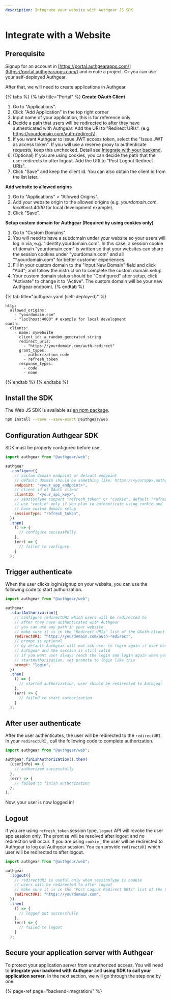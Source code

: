 ```yaml
---
description: Integrate your website with Authgear JS SDK
---
```


# Integrate with a Website

## Prerequisite

Signup for an account in [https://portal.authgearapps.com/](https://portal.authgearapps.com/) and create a project. Or you can use your self-deployed Authgear.

After that, we will need to create applications in Authgear.

{% tabs %}
{% tab title="Portal" %}
**Create OAuth Client**

1. Go to "Applications".
2. Click "Add Application" in the top right corner
3. Input name of your application, this is for reference only
4. Decide a path that users will be redirected to after they have authenticated with Authgear. Add the URI to "Redirect URIs". \(e.g. https://yourdomain.com/auth-redirect\).
5. If you want Authgear to issue JWT access token, select the "Issue JWT as access token". If you will use a reserve proxy to authenticate requests, keep this unchecked. Detail see [Integrate with your backend](backend-integration/).
6. \(Optional\) If you are using cookies, you can decide the path that the user redirects to after logout. Add the URI to "Post Logout Redirect URIs".
7. Click "Save" and keep the client id. You can also obtain the client id from the list later.

**Add website to allowed origins**

1. Go to "Applications" &gt; "Allowed Origins".
2. Add your website origin to the allowed origins \(e.g. _yourdomain.com_, _localhost:4000_ for local development example\).
3. Click "Save".

**Setup custom domain for Authgear \(Required by using cookies only\)**

1. Go to "Custom Domains"
2. You will need to have a subdomain under your website so your users will log in via, e.g. "identity.yourdomain.com". In this case, a session cookie of domain "yourdomain.com" is written so that your websites can share the session cookies under "yourdomain.com" and all "\*.yourdomain.com" for better customer experiences.
3. Fill in your custom domain to the "Input New Domain" field and click "Add"; and follow the instruction to complete the custom domain setup.
4. Your custom domain status should be "Configured" after setup, click "Activate" to change it to "Active". The custom domain will be your new Authgear endpoint.
{% endtab %}

{% tab title="authgear.yaml \(self-deployed\)" %}
```text
http:
  allowed_origins:
    - "yourdomain.com"
    - "loclhost:4000" # example for local development
oauth:
  clients:
    - name: mywebsite
      client_id: a_random_generated_string
      redirect_uris:
        - "https://yourdomain.com/auth-redirect"
      grant_types:
        - authorization_code
        - refresh_token
      response_types:
        - code
        - none
```
{% endtab %}
{% endtabs %}

## Install the SDK

The Web JS SDK is available as [an npm package](https://www.npmjs.com/package/@authgear/web).

```bash
npm install --save --save-exact @authgear/web
```

## Configuration Authgear SDK

SDK must be properly configured before use.

```javascript
import authgear from "@authgear/web";

authgear
  .configure({
    // custom domain endpoint or default endpoint
    // default domain should be something like: https://<yourapp>.authgearapps.com
    endpoint: "<your_app_endpoint>",
    // client id of OAuth client
    clientID: "<your_api_key>",
    // sessionType support "refresh_token" or "cookie", default "refresh_token"
    // use "cookie" only if you plan to authenticate using cookie and
    // have custom domain setup
    sessionType: "refresh_token",
  })
  .then(
    () => {
      // configure successfully.
    },
    (err) => {
      // failed to configure.
    }
  );

```

## Trigger authenticate

When the user clicks login/signup on your website, you can use the following code to start authorization. 

```javascript
import authgear from "@authgear/web";

authgear
  .startAuthorization({
    // configure redirectURI which users will be redirected to
    // after they have authenticated with Authgear
    // you can use any path in your website
    // make sure it is in the "Redirect URIs" list of the OAuth client
    redirectURI: "https://yourdomain.com/auth-redirect",
    // prompt is optional
    // by default Authgear will not ask user to login again if user has logged in
    // Authgear and the session is still valid
    // if you want user always reach the login and login again when you call
    // startAuthorization, set promote to login like this
    prompt: "login",
  })
  .then(
    () => {
      // started authorization, user should be redirected to Authgear
    },
    (err) => {
      // failed to start authorization
    }
  );

```

## After user authenticate

After the user authenticates, the user will be redirected to the `redirectURI`. In your `redirectURI` , call the following code to complete authorization.

```javascript
import authgear from "@authgear/web";

authgear.finishAuthorization().then(
  (userInfo) => {
    // authorized successfully
  },
  (err) => {
    // failed to finish authorization
  },
);

```

Now, your user is now logged in! 

## Logout

If you are using `refresh_token` session type, `logout` API will revoke the user app session only. The promise will be resolved after logout and no redirection will occur. If you are using `cookie` , the user will be redirected to Authgear to log out Authgear session. You can provide `redirectURI` which user will be redirected to after logout.

```javascript
import authgear from "@authgear/web";

authgear
  .logout({
    // redirectURI is useful only when sessionType is cookie
    // users will be redirected to after logout
    // make sure it is in the "Post Logout Redirect URIs" list of the OAuth client
    redirectURI: "https://yourdomain.com",
  })
  .then(
    () => {
      // logged out successfully
    },
    (err) => {
      // failed to logout
    }
  );

```

## Secure your application server with Authgear

To protect your application server from unauthorized access. You will need to **integrate your backend with Authgear** and **using SDK to call your application server**. In the next section, we will go through the step one by one.

{% page-ref page="backend-integration/" %}





